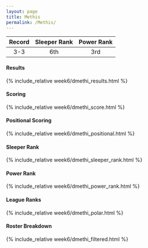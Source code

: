 ```yaml
---
layout: page
title: Methis
permalink: /Methis/
---
```


Record | Sleeper Rank | Power Rank               
:--: | :--: | :--:
3-3 | 6th | 3rd

#### Results
{% include_relative week6/dmethi_results.html %}

#### Scoring
{% include_relative week6/dmethi_score.html %}

#### Positional Scoring
{% include_relative week6/dmethi_positional.html %}

#### Sleeper Rank
{% include_relative week6/dmethi_sleeper_rank.html %}

#### Power Rank
{% include_relative week6/dmethi_power_rank.html %}

#### League Ranks
{% include_relative week6/dmethi_polar.html %}

#### Roster Breakdown
{% include_relative week6/dmethi_filtered.html %}

